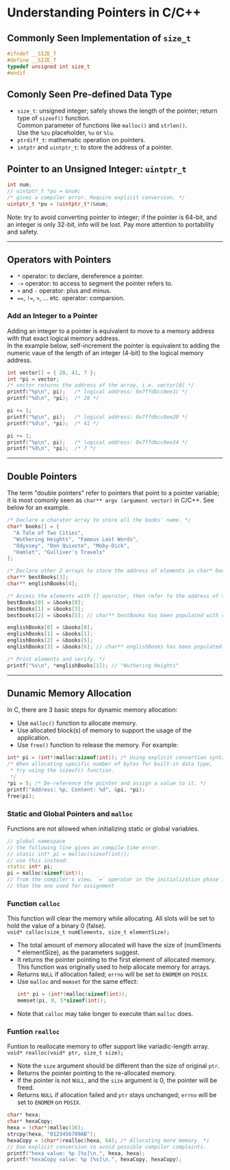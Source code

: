 # Understanding Pointers in C/C++

## Commonly Seen Implementation of `size_t`
```C++
#ifndef __SIZE_T
#define __SIZE_T
typedef unsigned int size_t
#endif
```

## Comonly Seen Pre-defined Data Type
* `size_t`: unsigned integer; safely shows the length of the pointer; return type of `sizeof()` function.  
  Common parameter of functions like `malloc()` and `strlen()`.  
  Use the `%zu` placeholder, `%u` or `%lu`.
* `ptrdiff_t`: mathematic operation on pointers.
* `intptr` and `uintptr_t`: to store the address of a pointer.

## Pointer to an Unsigned Integer: `uintptr_t`
```C++
int num;
// uintptr_t *pu = &num;
/* gives a compiler error. Require explicit conversion. */
uintptr_t *pu = (uintptr_t*)&num;
```
Note: try to avoid converting pointer to integer; if the pointer is 64-bit, and an integer is only 32-bit, info will be lost. Pay more attention to portability and safety.

---

## Operators with Pointers
- `*` operator: to declare, dereference a pointer.
- `->` operator: to access to segment the pointer refers to.
- `+` and `-` operator: plus and minus.
- `==`, `!=`, `>`, ... etc. operator: comparsion.

### Add an Integer to a Pointer
Adding an integer to a pointer is equivalent to move to a memory address with that exact logical memory address.  
In the example below, self-increment the pointer is equivalent to adding the numeric vaue of the length of an integer (4-bit) to the logical memory address.
```C++
int vector[] = { 28, 41, 7 };
int *pi = vector;
/* vector returns the address of the array, i.e. vector[0] */
printf("%p\n", pi);   /* logical address: 0x7ffdbcc0ee1c */
printf("%d\n", *pi);  /* 28 */

pi += 1;
printf("%p\n", pi);   /* logical address: 0x7ffdbcc0ee20 */
printf("%d\n", *pi);  /* 41 */

pi += 1;
printf("%p\n", pi);   /* logical address: 0x7ffdbcc0ee24 */
printf("%d\n", *pi);  /* 7 */
```

---

## Double Pointers
The term "double pointers" refer to pointers that point to a pointer variable; it is most comonly seen as `char** argv (argument vector)` in C/C++. See below for an example.
```C++
/* Declare a charater array to store all the books' name. */
char* books[] = {
  "A Tale of Two Cities",
  "Wuthering Heights", "Famous Last Words",
  "Odyssey", "Don Quixote", "Moby-Dick",
  "Hamlet", "Gulliver's Travels"
};

/* Declare other 2 arrays to store the address of elements in char* bookTitles[]. */
char** bestBooks[3];
char** englishBooks[4];

/* Access the elements with [] operator, then refer to the address of them. */
bestBooks[0] = &books[0];
bestBooks[1] = &books[3];
bestbooks[2] = &books[5]; // char** bestBooks has been populated with contents.

englishBooks[0] = &books[0];
englishBooks[1] = &books[1];
englishBooks[2] = &books[5];
englishBooks[3] = &books[6]; // char** englishBooks has been populated with contents.

/* Print elements and verify. */
printf("%s\n", *englishBooks[1]); // "Wuthering Heights"
```

---

## Dunamic Memory Allocation
In C, there are 3 basic steps for dynamic memory allocation:
- Use `malloc()` function to allocate memory.
- Use allocated block(s) of memory to support the usage of the application.
- Use `free()` function to release the memory. For example:
```C++
int* pi = (int*)malloc(sizeof(int)); /* Using explicit convertion syntax (int*) for the rvalue. */
/* When allocating specific number of bytes for built-in data type,
 * try using the sizeof() function.
 */
*pi = 5; /* De-reference the pointer and assign a value to it. */
printf("Address: %p, Content: %d", &pi, *pi);
free(pi);
```

### Static and Global Pointers and `malloc`
Functions are not allowed when initializing static or global variables.
```C++
// global namespace
// the following line gives an compile-time error.
// static int* pi = malloc(sizeof(int));
// use this instead:
static int* pi;
pi = malloc(sizeof(int));
// from the compiler's view, `=` operator in the initialization phase is different
// than the one used for assignment
```

### Function `calloc`
This function will clear the memory while allocating. All slots will be set to hold the value of a binary 0 (false).  
`void* calloc(size_t numElements, size_t elementSize);`  
- The total amount of memory allocated will have the size of (numElments * elementSize), as the parameters suggest.  
- It returns the pointer pointing to the first element of allocated memory. This function was originally used to help allocate memory for arrays.
- Returns `NULL` if allocation failed; `errno` will be set to `ENOMEM` on `POSIX`.
- Use `malloc` and `memset` for the same effect:
  ```C++
  int* pi = (int*)malloc(sizeof(int));
  memset(pi, 0, 5*sizeof(int));
  ```
- Note that `calloc` may take longer to execute than `malloc` does.

### Funtion `realloc`
Funtion to reallocate memory to offer support like variadic-length array.  
`void* realloc(void* ptr, size_t size);`
- Note the `size` argument should be different than the size of original `ptr`.
- Returns the pointer pointing to the re-allocated memory.
- If the pointer is not `NULL`, and the `size` argument is 0, the pointer will be freed.
- Returns `NULL` if allocation failed and `ptr` stays unchanged; `errno` will be set to `ENOMEM` on `POSIX`.
```C++
char* hexa;
char* hexaCopy;
hexa = (char*)malloc(16);
strcpy(hexa, "0123456789AB");
hexaCopy = (char*)realloc(hexa, 64); /* Allocating more memory. */
// Use explicit conversion to avoid possible compiler complaints.
printf("hexa value: %p [%s]\n.", hexa, hexa);
printf("hexaCopy value: %p [%s]\n.", hexaCopy, hexaCopy);
```